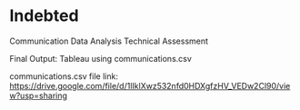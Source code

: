 # Indebted
Communication Data Analysis Technical Assessment 

Final Output: Tableau using communications.csv

communications.csv file link:
https://drive.google.com/file/d/1lIklXwz532nfd0HDXgfzHV_VEDw2Cl90/view?usp=sharing
